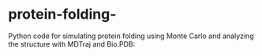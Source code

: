 # protein-folding-
Python code for simulating protein folding using Monte Carlo and analyzing the structure with MDTraj and Bio.PDB:
